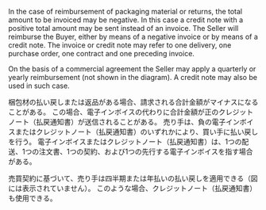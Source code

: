 In the case of reimbursement of packaging material or returns, the total amount to be invoiced may be negative. In this case a credit note with a positive total amount may be sent instead of an invoice. The Seller will reimburse the Buyer, either by means of a negative invoice or by means of a credit note. The invoice or credit note may refer to one delivery, one purchase order, one contract and one preceding invoice.  

On the basis of a commercial agreement the Seller may apply a quarterly or yearly reimbursement (not shown in the diagram). A credit note may also be used in such case.  

梱包材の払い戻しまたは返品がある場合、請求される合計金額がマイナスになることがある。 この場合、電子インボイスの代わりに合計金額が正のクレジットノート（払戻通知書）が送信されることがある。 売り手は、負の電子インボイスまたはクレジットノート（払戻通知書）のいずれかにより、買い手に払い戻しを行う。 電子インボイスまたはクレジットノート（払戻通知書）は、1つの配送、1つの注文書、1つの契約、および1つの先行する電子インボイスを指す場合がある。  

売買契約に基づいて、売り手は四半期または年払いの払い戻しを適用できる（図には表示されていません）。 このような場合、クレジットノート（払戻通知書）も使用できる。
